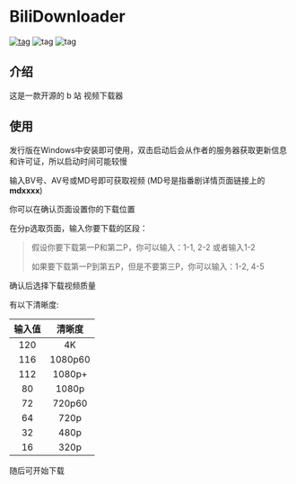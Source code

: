 # BiliDownloader

[![tag](https://img.shields.io/badge/Homepage-Majjcom-blue.svg)](http://www.majjcom.site:12568/) ![tag](https://img.shields.io/badge/Language-Python3,_C++-orange.svg) ![tag](https://img.shields.io/badge/License-MIT-green.svg)

## 介绍

这是一款开源的 b 站 视频下载器

## 使用

发行版在Windows中安装即可使用，双击启动后会从作者的服务器获取更新信息和许可证，所以启动时间可能较慢

输入BV号、AV号或MD号即可获取视频 (MD号是指番剧详情页面链接上的**mdxxxx**)

你可以在确认页面设置你的下载位置

在分p选取页面，输入你要下载的区段：

> 假设你要下载第一P和第二P，你可以输入：1-1, 2-2 或者输入1-2
>
> 如果要下载第一P到第五P，但是不要第三P，你可以输入：1-2, 4-5

确认后选择下载视频质量

有以下清晰度:

|输入值|清晰度|
|:-:|:-:|
|120|4K|
|116|1080p60|
|112|1080p+|
|80|1080p|
|72|720p60|
|64|720p|
|32|480p|
|16|320p|

随后可开始下载